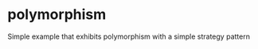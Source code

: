 # polymorphism
Simple example that exhibits polymorphism with a simple strategy pattern 

[](https://github.com/teohaik/polymorphism/blob/master/class-diagram.png)
